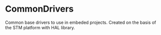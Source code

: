 # CommonDrivers
Common base drivers to use in embeded projects. Created on the basis of the STM platform with HAL library.
